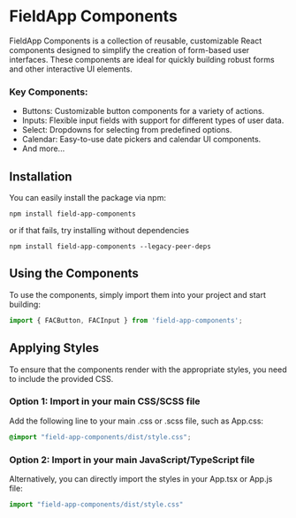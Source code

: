 # FieldApp Components

FieldApp Components is a collection of reusable, customizable React components designed to simplify the creation of form-based user interfaces. These components are ideal for quickly building robust forms and other interactive UI elements.

### Key Components:
- Buttons: Customizable button components for a variety of actions.
- Inputs: Flexible input fields with support for different types of user data.
- Select: Dropdowns for selecting from predefined options.
- Calendar: Easy-to-use date pickers and calendar UI components.
- And more...

## Installation
You can easily install the package via npm:

```shell
npm install field-app-components
```

or if that fails, try installing without dependencies

```shell
npm install field-app-components --legacy-peer-deps
```

## Using the Components
To use the components, simply import them into your project and start building:

```javascript
import { FACButton, FACInput } from 'field-app-components';
```

## Applying Styles
To ensure that the components render with the appropriate styles, you need to include the provided CSS.

### Option 1: Import in your main CSS/SCSS file
Add the following line to your main .css or .scss file, such as App.css:
```scss
@import "field-app-components/dist/style.css";
```

### Option 2: Import in your main JavaScript/TypeScript file
Alternatively, you can directly import the styles in your App.tsx or App.js file:
```javascript
import "field-app-components/dist/style.css"
```
